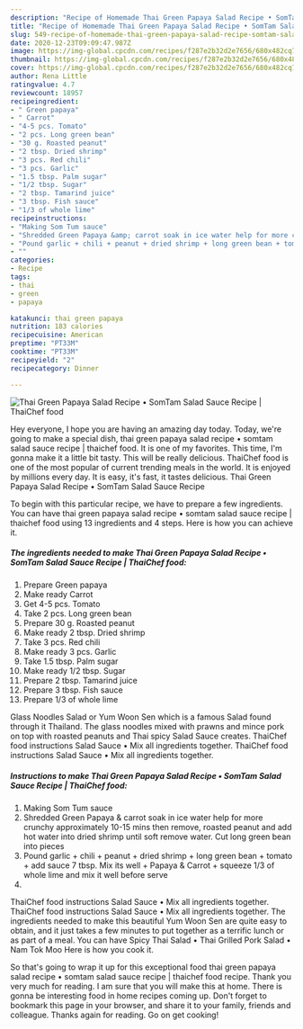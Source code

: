 ```yaml
---
description: "Recipe of Homemade Thai Green Papaya Salad Recipe • SomTam Salad Sauce Recipe | ThaiChef food"
title: "Recipe of Homemade Thai Green Papaya Salad Recipe • SomTam Salad Sauce Recipe | ThaiChef food"
slug: 549-recipe-of-homemade-thai-green-papaya-salad-recipe-somtam-salad-sauce-recipe-thaichef-food
date: 2020-12-23T09:09:47.987Z
image: https://img-global.cpcdn.com/recipes/f287e2b32d2e7656/680x482cq70/thai-green-papaya-salad-recipe-•-somtam-salad-sauce-recipe-thaichef-food-recipe-main-photo.jpg
thumbnail: https://img-global.cpcdn.com/recipes/f287e2b32d2e7656/680x482cq70/thai-green-papaya-salad-recipe-•-somtam-salad-sauce-recipe-thaichef-food-recipe-main-photo.jpg
cover: https://img-global.cpcdn.com/recipes/f287e2b32d2e7656/680x482cq70/thai-green-papaya-salad-recipe-•-somtam-salad-sauce-recipe-thaichef-food-recipe-main-photo.jpg
author: Rena Little
ratingvalue: 4.7
reviewcount: 18957
recipeingredient:
- " Green papaya"
- " Carrot"
- "4-5 pcs. Tomato"
- "2 pcs. Long green bean"
- "30 g. Roasted peanut"
- "2 tbsp. Dried shrimp"
- "3 pcs. Red chili"
- "3 pcs. Garlic"
- "1.5 tbsp. Palm sugar"
- "1/2 tbsp. Sugar"
- "2 tbsp. Tamarind juice"
- "3 tbsp. Fish sauce"
- "1/3 of whole lime"
recipeinstructions:
- "Making Som Tum sauce"
- "Shredded Green Papaya &amp; carrot soak in ice water help for more crunchy approximately 10-15 mins then remove, roasted peanut and add hot water into dried shrimp until soft remove water. Cut long green bean into pieces"
- "Pound garlic + chili + peanut + dried shrimp + long green bean + tomato + add sauce 7 tbsp. Mix its well + Papaya &amp; Carrot + squeeze 1/3 of whole lime and mix it well before serve"
- ""
categories:
- Recipe
tags:
- thai
- green
- papaya

katakunci: thai green papaya 
nutrition: 183 calories
recipecuisine: American
preptime: "PT33M"
cooktime: "PT33M"
recipeyield: "2"
recipecategory: Dinner

---
```



![Thai Green Papaya Salad Recipe • SomTam Salad Sauce Recipe | ThaiChef food](https://img-global.cpcdn.com/recipes/f287e2b32d2e7656/680x482cq70/thai-green-papaya-salad-recipe-•-somtam-salad-sauce-recipe-thaichef-food-recipe-main-photo.jpg)

Hey everyone, I hope you are having an amazing day today. Today, we're going to make a special dish, thai green papaya salad recipe • somtam salad sauce recipe | thaichef food. It is one of my favorites. This time, I'm gonna make it a little bit tasty. This will be really delicious.
 ThaiChef food is one of the most popular of current trending meals in the world. It is enjoyed by millions every day. It is easy, it's fast, it tastes delicious. Thai Green Papaya Salad Recipe • SomTam Salad Sauce Recipe 


To begin with this particular recipe, we have to prepare a few ingredients. You can have thai green papaya salad recipe • somtam salad sauce recipe | thaichef food using 13 ingredients and 4 steps. Here is how you can achieve it.

<!--inarticleads1-->

##### The ingredients needed to make Thai Green Papaya Salad Recipe • SomTam Salad Sauce Recipe | ThaiChef food:

1. Prepare  Green papaya
1. Make ready  Carrot
1. Get 4-5 pcs. Tomato
1. Take 2 pcs. Long green bean
1. Prepare 30 g. Roasted peanut
1. Make ready 2 tbsp. Dried shrimp
1. Take 3 pcs. Red chili
1. Make ready 3 pcs. Garlic
1. Take 1.5 tbsp. Palm sugar
1. Make ready 1/2 tbsp. Sugar
1. Prepare 2 tbsp. Tamarind juice
1. Prepare 3 tbsp. Fish sauce
1. Prepare 1/3 of whole lime


Glass Noodles Salad or Yum Woon Sen which is a famous Salad found through it Thailand. The glass noodles mixed with prawns and mince pork on top with roasted peanuts and Thai spicy Salad Sauce creates. ThaiChef food instructions Salad Sauce • Mix all ingredients together. ThaiChef food instructions Salad Sauce • Mix all ingredients together. 

<!--inarticleads2-->

##### Instructions to make Thai Green Papaya Salad Recipe • SomTam Salad Sauce Recipe | ThaiChef food:

1. Making Som Tum sauce
1. Shredded Green Papaya &amp; carrot soak in ice water help for more crunchy approximately 10-15 mins then remove, roasted peanut and add hot water into dried shrimp until soft remove water. Cut long green bean into pieces
1. Pound garlic + chili + peanut + dried shrimp + long green bean + tomato + add sauce 7 tbsp. Mix its well + Papaya &amp; Carrot + squeeze 1/3 of whole lime and mix it well before serve
1. 


ThaiChef food instructions Salad Sauce • Mix all ingredients together. ThaiChef food instructions Salad Sauce • Mix all ingredients together. The ingredients needed to make this beautiful Yum Woon Sen are quite easy to obtain, and it just takes a few minutes to put together as a terrific lunch or as part of a meal. You can have Spicy Thai Salad • Thai Grilled Pork Salad • Nam Tok Moo Here is how you cook it. 

So that's going to wrap it up for this exceptional food thai green papaya salad recipe • somtam salad sauce recipe | thaichef food recipe. Thank you very much for reading. I am sure that you will make this at home. There is gonna be interesting food in home recipes coming up. Don't forget to bookmark this page in your browser, and share it to your family, friends and colleague. Thanks again for reading. Go on get cooking!
